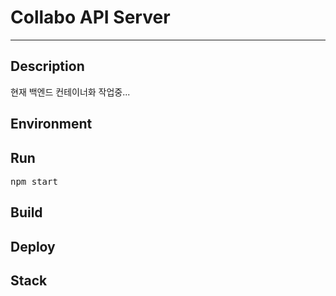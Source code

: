 # Collabo API Server

---

## Description
현재 백엔드 컨테이너화 작업중...

## Environment


## Run
<pre>
npm start
</pre>

## Build


## Deploy


## Stack
